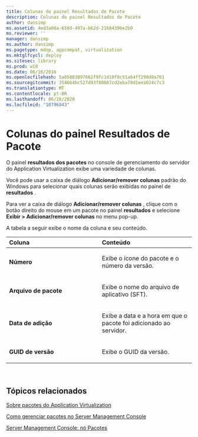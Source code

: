 ```yaml
---
title: Colunas do painel Resultados de Pacote
description: Colunas do painel Resultados de Pacote
author: dansimp
ms.assetid: 4ed3a06a-656d-497a-b62d-21684396e2b0
ms.reviewer: ''
manager: dansimp
ms.author: dansimp
ms.pagetype: mdop, appcompat, virtualization
ms.mktglfcycl: deploy
ms.sitesec: library
ms.prod: w10
ms.date: 06/16/2016
ms.openlocfilehash: 5a85883097662f9fc1d10f8c51a64ff290d8a761
ms.sourcegitcommit: 354664bc527d93f80687cd2eba70d1eea024c7c3
ms.translationtype: MT
ms.contentlocale: pt-BR
ms.lasthandoff: 06/26/2020
ms.locfileid: "10796843"
---
```

# Colunas do painel Resultados de Pacote


O painel **resultados dos pacotes** no console de gerenciamento do servidor do Application Virtualization exibe uma variedade de colunas.

Você pode usar a caixa de diálogo **Adicionar/remover colunas** padrão do Windows para selecionar quais colunas serão exibidas no painel de **resultados** .

Para ver a caixa de diálogo **Adicionar/remover colunas** , clique com o botão direito do mouse em um pacote no painel **resultados** e selecione **Exibir &gt; Adicionar/remover colunas** no menu pop-up.

A tabela a seguir exibe o nome da coluna e seu conteúdo.

<table>
<colgroup>
<col width="50%" />
<col width="50%" />
</colgroup>
<thead>
<tr class="header">
<th align="left">Coluna</th>
<th align="left">Conteúdo</th>
</tr>
</thead>
<tbody>
<tr class="odd">
<td align="left"><p><strong>Número</strong></p></td>
<td align="left"><p>Exibe o ícone do pacote e o número da versão.</p></td>
</tr>
<tr class="even">
<td align="left"><p><strong>Arquivo de pacote</strong></p></td>
<td align="left"><p>Exibe o nome do arquivo de aplicativo (SFT).</p></td>
</tr>
<tr class="odd">
<td align="left"><p><strong>Data de adição</strong></p></td>
<td align="left"><p>Exibe a data e a hora em que o pacote foi adicionado ao servidor.</p></td>
</tr>
<tr class="even">
<td align="left"><p><strong>GUID de versão</strong></p></td>
<td align="left"><p>Exibe o GUID da versão.</p></td>
</tr>
</tbody>
</table>

 

## Tópicos relacionados


[Sobre pacotes do Application Virtualization](about-application-virtualization-packages.md)

[Como gerenciar pacotes no Server Management Console](how-to-manage-packages-in-the-server-management-console.md)

[Server Management Console: nó Pacotes](server-management-console-packages-node.md)

 

 





